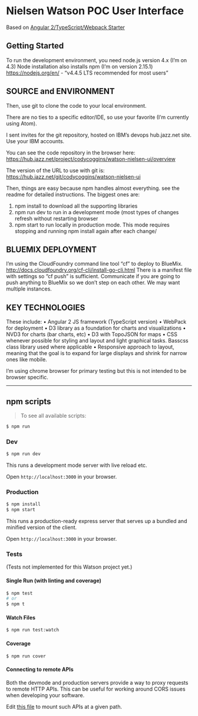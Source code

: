 # Nielsen Watson POC User Interface
Based on [Angular 2/TypeScript/Webpack Starter](https://github.com/rangle/rangle-starter/issues)

## Getting Started
To run the development environment, you need node.js version 4.x (I’m on 4.3)
Node installation also installs npm (I’m on version 2.15.1)
https://nodejs.org/en/ - “v4.4.5 LTS recommended for most users”

## SOURCE and ENVIRONMENT
Then, use git to clone the code to your local environment.

There are no ties to a specific editor/IDE, so use your favorite (I’m currently using Atom).

I sent invites for the git repository, hosted on IBM’s devops hub.jazz.net site.  Use your IBM accounts.

You can see the code repository in the browser here:
https://hub.jazz.net/project/codycoggins/watson-nielsen-ui/overview

The version of the URL to use with git is:
https://hub.jazz.net/git/codycoggins/watson-nielsen-ui

Then, things are easy because npm handles almost everything.  see the readme for detailed instructions.  The biggest ones are:
1.	npm install to download all the supporting libraries
2.	npm run dev to run in a development mode (most types of changes refresh without restarting browser
3.	npm start to run locally in production mode.  This mode requires stopping and running npm install again after each change/

## BLUEMIX DEPLOYMENT
I’m using the CloudFoundry command line tool “cf” to deploy to BlueMix.
http://docs.cloudfoundry.org/cf-cli/install-go-cli.html
There is a manifest file with settings so “cf push” is sufficient.
Communicate if you are going to push anything to BlueMix so we don’t step on each other.  We may want multiple instances.

## KEY TECHNOLOGIES

These include:
•	Angular 2 JS framework (TypeScript version)
•	WebPack for deployment
•	D3 library as a foundation for charts and visualizations
•	NVD3 for charts (bar charts, etc)
•	D3 with TopoJSON for maps
•	CSS whenever possible for styling and layout and light graphical tasks. Basscss class library used where applicable
•	Responsive approach to layout, meaning that the goal is to expand for large displays and shrink for narrow ones like mobile.

I’m using chrome browser for primary testing but this is not intended to be browser specific.

--------------------------

## npm scripts

> To see all available scripts:
```bash
$ npm run
```

### Dev
```bash
$ npm run dev
```

This runs a development mode server with live reload etc.

Open `http://localhost:3000` in your browser.

### Production

```bash
$ npm install
$ npm start
```

This runs a production-ready express server that serves up a bundled and
minified version of the client.

Open `http://localhost:3000` in your browser.

### Tests

(Tests not implemented for this Watson project yet.)

#### Single Run (with linting and coverage)
```bash
$ npm test
# or
$ npm t
```

#### Watch Files
```bash
$ npm run test:watch
```

#### Coverage
```bash
$ npm run cover
```

#### Connecting to remote APIs

Both the devmode and production servers provide a way to proxy requests to
remote HTTP APIs.  This can be useful for working around CORS issues when
developing your software.

Edit [this file](server/proxy-config.js) to mount such APIs at a given path.
